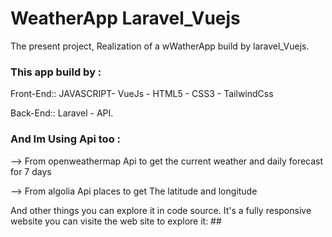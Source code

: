 # WeatherApp Laravel_Vuejs

The present project, Realization of a wWatherApp build by laravel_Vuejs.

### This app build by :

Front-End:: JAVASCRIPT- VueJs - HTML5 - CSS3 - TailwindCss

Back-End:: Laravel - API.

### And Im Using Api too :
--> From openweathermap Api to get  the current weather and daily forecast for 7 days

--> From algolia Api places to get The latitude and longitude 



And other things you can explore it in code source. 
It's a fully responsive website you can visite the web site to explore it:    ##
